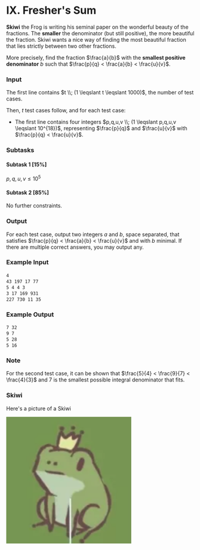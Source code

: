 # IX. Fresher's Sum

**Skiwi** the Frog is writing his seminal paper on the wonderful beauty of the fractions. The **smaller** the denominator (but still positive), the more beautiful the fraction. Skiwi wants a nice way of finding the most beautiful fraction that lies strictly between two other fractions.

More precisely, find the fraction $\frac{a}{b}$ with the **smallest positive denominator** $b$ such that $\frac{p}{q} < \frac{a}{b} < \frac{u}{v}$.

### Input
The first line contains $t \\; (1 \leqslant t \leqslant 1000)$, the number of test cases.

Then, $t$ test cases follow, and for each test case:

- The first line contains four integers $p,q,u,v \\; (1 \leqslant p,q,u,v \leqslant 10^{18})$, representing $\frac{p}{q}$ and $\frac{u}{v}$ with $\frac{p}{q} < \frac{u}{v}$.

### Subtasks

#### Subtask 1 [15%]
$p,q,u,v \leqslant 10^5$

#### Subtask 2 [85%]
No further constraints.

### Output
For each test case, output two integers $a$ and $b$, space separated, that satisfies $\frac{p}{q} < \frac{a}{b} < \frac{u}{v}$ and with $b$ minimal.
If there are multiple correct answers, you may output any.

### Example Input
```
4
43 197 17 77
5 4 4 3
3 17 169 931
227 730 11 35
```

### Example Output
```
7 32
9 7
5 28
5 16
```

### Note
For the second test case, it can be shown that $\frac{5}{4} < \frac{9}{7} < \frac{4}{3}$ and $7$ is the smallest possible integral denominator that fits.

### Skiwi
Here's a picture of a Skiwi

![Skiwi](assets/skiwi.png)
